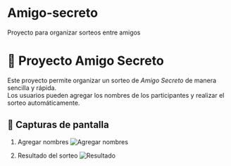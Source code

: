 # Amigo-secreto
Proyecto para organizar sorteos entre amigos
# 🎁 Proyecto Amigo Secreto

Este proyecto permite organizar un sorteo de *Amigo Secreto* de manera sencilla y rápida.  
Los usuarios pueden agregar los nombres de los participantes y realizar el sorteo automáticamente.
## 📸 Capturas de pantalla

1. Agregar nombres
![Agregar nombres](./assets/amigos.webp)

2. Resultado del sorteo
![Resultado](./assets/unidad.jpg)
